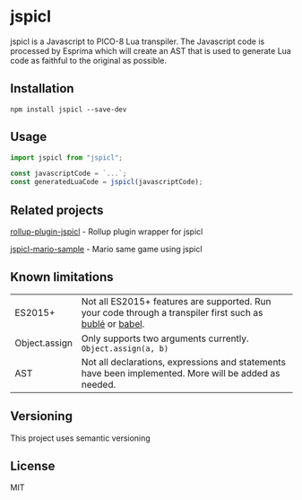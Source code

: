 # jspicl
jspicl is a Javascript to PICO-8 Lua transpiler. The Javascript code is processed by Esprima which will create an AST that is used to generate Lua code as faithful to the original as possible.

## Installation
```
npm install jspicl --save-dev
```

## Usage
```js
import jspicl from "jspicl";

const javascriptCode = `...`;
const generatedLuaCode = jspicl(javascriptCode);
```

## Related projects
[rollup-plugin-jspicl](https://github.com/AgronKabashi/rollup-plugin-jspicl) - Rollup plugin wrapper for jspicl

[jspicl-mario-sample](https://github.com/AgronKabashi/jspicl-mario-sample) - Mario same game using jspicl

## Known limitations

|||
|-|-|
| ES2015+ | Not all ES2015+ features are supported. Run your code through a transpiler first such as [bublé](https://www.npmjs.com/package/buble) or [babel](https://www.npmjs.com/package/babel). |
| Object.assign | Only supports two arguments currently. `Object.assign(a, b)` |
| AST | Not all declarations, expressions and statements have been implemented. More will be added as needed. |

## Versioning
This project uses semantic versioning

## License
MIT